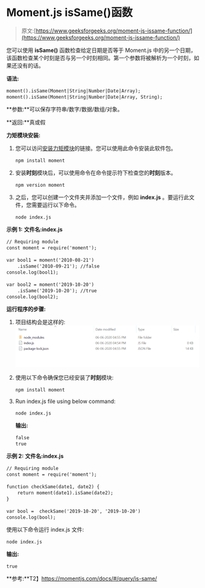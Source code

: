 # Moment.js isSame()函数

> 原文:[https://www.geeksforgeeks.org/moment-js-issame-function/](https://www.geeksforgeeks.org/moment-js-issame-function/)

您可以使用 **isSame()** 函数检查给定日期是否等于 Moment.js 中的另一个日期，该函数检查某个时刻是否与另一个时刻相同。第一个参数将被解析为一个时刻，如果还没有的话。

**语法:**

```
moment().isSame(Moment|String|Number|Date|Array);
moment().isSame(Moment|String|Number|Date|Array, String);

```

**参数:**可以保存字符串/数字/数据/数组/对象。

**返回:**真或假

**力矩模块安装:**

1.  您可以访问[安装力矩模块](https://www.npmjs.com/package/moment)的链接。您可以使用此命令安装此软件包。

    ```
    npm install moment
    ```

2.  安装**时刻**模块后，可以使用命令在命令提示符下检查您的**时刻**版本。

    ```
    npm version moment
    ```

3.  之后，您可以创建一个文件夹并添加一个文件，例如 **index.js** 。要运行此文件，您需要运行以下命令。

    ```
    node index.js
    ```

**示例 1:** **文件名:index.js**

```
// Requiring module
const moment = require('moment');

var bool1 = moment('2010-08-21')
    .isSame('2010-09-21'); //false
console.log(bool1);

var bool2 = moment('2019-10-20')
    .isSame('2019-10-20'); //true
console.log(bool2);
```

**运行程序的步骤:**

1.  项目结构会是这样的:
    ![](img/3209d9b4369c180282a34be8070d7d6e.png)
2.  使用以下命令确保您已经安装了**时刻**模块:

    ```
    npm install moment
    ```

3.  Run index.js file using below command:

    ```
    node index.js
    ```

    **输出:**

    ```
    false
    true

    ```

**示例 2:** **文件名:index.js**

```
// Requiring module
const moment = require('moment');

function checkSame(date1, date2) {
    return moment(date1).isSame(date2);
}

var bool =  checkSame('2019-10-20', '2019-10-20')
console.log(bool);
```

使用以下命令运行 index.js 文件:

```
node index.js
```

**输出:**

```
true

```

**参考:**T2】https://momentjs.com/docs/#/query/is-same/